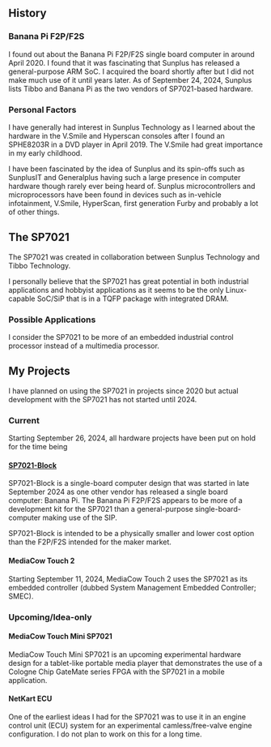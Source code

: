 
## History

### Banana Pi F2P/F2S
I found out about the Banana Pi F2P/F2S single board computer in around April 2020. I found that it was fascinating that Sunplus has released a general-purpose ARM SoC. I acquired the board shortly after but I did not make much use of it until years later. As of September 24, 2024, Sunplus lists Tibbo and Banana Pi as the two vendors of SP7021-based hardware.

### Personal Factors
I have generally had interest in Sunplus Technology as I learned about the hardware in the V.Smile and Hyperscan consoles after I found an SPHE8203R in a DVD player in April 2019. The V.Smile had great importance in my early childhood. 

I have been fascinated by the idea of Sunplus and its spin-offs such as SunplusIT and Generalplus having such a large presence in computer hardware though rarely ever being heard of. Sunplus microcontrollers and microprocessors have been found in devices such as in-vehicle infotainment, V.Smile, HyperScan, first generation Furby and probably a lot of other things.

## The SP7021
The SP7021 was created in collaboration between Sunplus Technology and Tibbo Technology. 

I personally believe that the SP7021 has great potential in both industrial applications and hobbyist applications as it seems to be the only Linux-capable SoC/SiP that is in a TQFP package with integrated DRAM.

### Possible Applications
I consider the SP7021 to be more of an embedded industrial control processor instead of a multimedia processor.

## My Projects
I have planned on using the SP7021 in projects since 2020 but actual development with the SP7021 has not started until 2024.

### Current
Starting September 26, 2024, all hardware projects have been put on hold for the time being

#### [SP7021-Block](/projects/sp7021_sbc/)
SP7021-Block is a single-board computer design that was started in late September 2024 as one other vendor has released a single board computer: Banana Pi. The Banana Pi F2P/F2S appears to be more of a development kit for the SP7021 than a general-purpose single-board-computer making use of the SIP.

SP7021-Block is intended to be a physically smaller and lower cost option than the F2P/F2S intended for the maker market. 

#### MediaCow Touch 2
Starting September 11, 2024, MediaCow Touch 2 uses the SP7021 as its embedded controller (dubbed System Management Embedded Controller; SMEC). 

### Upcoming/Idea-only

#### MediaCow Touch Mini SP7021
MediaCow Touch Mini SP7021 is an upcoming experimental hardware design for a tablet-like portable media player that demonstrates the use of a Cologne Chip GateMate series FPGA with the SP7021 in a mobile application.

#### NetKart ECU
One of the earliest ideas I had for the SP7021 was to use it in an engine control unit (ECU) system for an experimental camless/free-valve engine configuration. I do not plan to work on this for a long time. 


